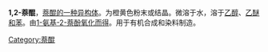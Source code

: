 **1,2-萘醌**，[萘醌的一种异构体](../Page/萘醌.md "wikilink")。为橙黄色粉末或结晶。微溶于水，溶于[乙醇](../Page/乙醇.md "wikilink")、[乙醚和](../Page/乙醚.md "wikilink")[苯](../Page/苯.md "wikilink")。由[1-氨基-2-萘酚氧化而得](../Page/1-氨基-2-萘酚.md "wikilink")。用于有机合成和染料制造。

[Category:萘醌](https://zh.wikipedia.org/wiki/Category:萘醌 "wikilink")